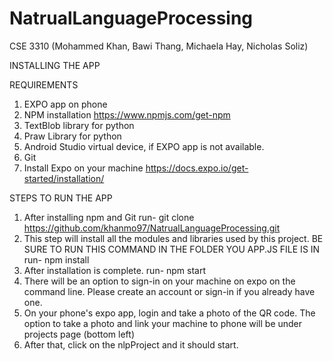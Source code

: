 # NatrualLanguageProcessing
CSE 3310 (Mohammed Khan, Bawi Thang, Michaela Hay, Nicholas Soliz)

INSTALLING THE APP

REQUIREMENTS 
1) EXPO app on phone
2) NPM installation 
    https://www.npmjs.com/get-npm
3) TextBlob library for python
4) Praw Library for python
5) Android Studio virtual device, if EXPO app is not available. 
6) Git
7) Install Expo on your machine 
    https://docs.expo.io/get-started/installation/

STEPS TO RUN THE APP
1) After installing npm and Git
    run- git clone https://github.com/khanmo97/NatrualLanguageProcessing.git
2) This step will install all the modules and libraries used by this project.
    BE SURE TO RUN THIS COMMAND IN THE FOLDER YOU APP.JS FILE IS IN
    run- npm install
3) After installation is complete. 
    run- npm start
4) There will be an option to sign-in on your machine on expo on the command line. 
    Please create an account or sign-in if you already have one. 
5) On your phone's expo app, login and take a photo of the QR code.
    The option to take a photo and link your machine to phone will be under projects page (bottom left)
6) After that, click on the nlpProject and it should start. 
       
